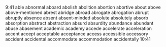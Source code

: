 9:41
able
abnormal
aboard
abolish
abolition
abortion
abortive
about
above
above-mentioned
abrest
abridge
abroad
abrogate
abrogation
abrupt
abruptly
absence
absent
absent-minded
absolute
absolutely
absorb
absorption
abstract
abstraction
absurd
absurdity
abundance
abundant
abuse
abasement
academic
academy
accede
accelerate
acceleration
accent
accept
acceptable
acceptance
access
accessible
accessory
accident
accidental
accommodate
accommodation
accidentally
10:41